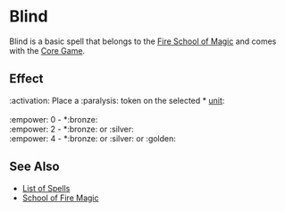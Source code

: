 # Blind

Blind is a basic spell that belongs to the [Fire School of Magic](school_of_fire_magic.md) and comes with the [Core Game](../content.md).


## Effect

:activation: Place a :paralysis: token on the selected \* [unit](../units.md):<br><br>:empower: 0 - \*:bronze:<br>:empower: 2 - \*:bronze: or :silver:<br>:empower: 4 - \*:bronze: or :silver: or :golden:


## See Also

- [List of Spells](../spells.md)
- [School of Fire Magic](school_of_fire_magic.md)
